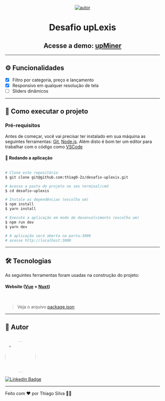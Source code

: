<p align="center">
  <a href="#">
    <img alt="autor" src="https://img.shields.io/badge/feito%20por-Thiago%20Silva-%237519C1">
  </a>
</p>

<h1 align="center">
  Desafio upLexis
</h1>
<h2 align="center">
	Acesse a demo:
	<a href="http://desafio-uplexis-seven.vercel.app/">
		upMiner
	</a>
</h2>

---

## ⚙️ Funcionalidades

- [x] Filtro por categoria, preço e lançamento
- [x] Responsivo em qualquer resolução de tela
- [ ] Sliders dinâmicos

---

## 🚀 Como executar o projeto

### Pré-requisitos

Antes de começar, você vai precisar ter instalado em sua máquina as seguintes ferramentas:
[Git](https://git-scm.com), [Node.js](https://nodejs.org/en/).
Além disto é bom ter um editor para trabalhar com o código como [VSCode](https://code.visualstudio.com/)

#### 🧭 Rodando a aplicação

```bash

# Clone este repositório
$ git clone git@github.com:th1ag0-Zz/desafio-uplexis.git

# Acesse a pasta do projeto no seu terminal/cmd
$ cd desafio-uplexis

# Instale as dependências (escolha um)
$ npm install
$ yarn install

# Execute a aplicação em modo de desenvolvimento (escolha um)
$ npm run dev
$ yarn dev

# A aplicação será aberta na porta:3000
# acesse http://localhost:3000

```

---

## 🛠 Tecnologias

As seguintes ferramentas foram usadas na construção do projeto:

#### **Website** ([Vue](https://vuejs.org/) + [Nuxt](https://nuxtjs.org/))

<br>

> Veja o arquivo [package.json](https://github.com/th1ag0-Zz/desafio-uplexis/blob/main/package.json)

---

## 🦸 Autor

<br />

 <img style="border-radius: 50%;" src="https://github.com/th1ag0-Zz.png" width="100px;" alt=""/>

[![Linkedin Badge](https://img.shields.io/badge/-Thiago%20Silva-blue?style=flat-square&logo=Linkedin&logoColor=white&link=https://www.linkedin.com/in/thiago-furtad/)](https://www.linkedin.com/in/thiago-furtado/)

---

Feito com ❤️ por Thiago Silva 👋🏽
